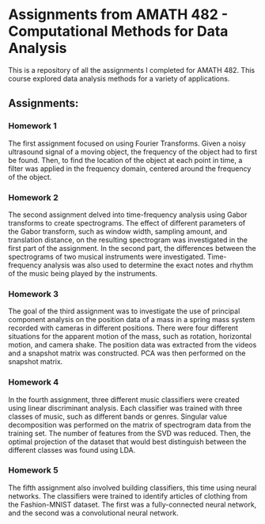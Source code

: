 # Assignments from AMATH 482 - Computational Methods for Data Analysis

This is a repository of all the assignments I completed for AMATH 482. This course explored data analysis methods for a variety of applications.

## Assignments:
### Homework 1
The first assignment focused on using Fourier Transforms. Given a noisy ultrasound signal of a moving object, the frequency of the object had to first be found. Then, to find the location of the object at each point in time, a filter was applied in the frequency domain, centered around the frequency of the object.

### Homework 2
The second assignment delved into time-frequency analysis using Gabor transforms to create spectrograms. The effect of different parameters of the Gabor transform, such as window width, sampling amount, and translation distance, on the resulting spectrogram was investigated in the first part of the assignment. In the second part, the differences between the spectrograms of two musical instruments were investigated. Time-frequency analysis was also used to determine the exact notes and rhythm of the music being played by the instruments.

### Homework 3
The goal of the third assignment was to investigate the use of principal component analysis on the position data of a mass in a spring mass system recorded with cameras in different positions. There were four different situations for the apparent motion of the mass, such as rotation, horizontal motion, and camera shake. The position data was extracted from the videos and a snapshot matrix was constructed. PCA was then performed on the snapshot matrix.

### Homework 4
In the fourth assignment, three different music classifiers were created using linear discriminant analysis. Each classifier was trained with three classes of music, such as different bands or genres. Singular value decomposition was performed on the matrix of spectrogram data from the training set. The number of features from the SVD was reduced. Then, the optimal projection of the dataset that would best distinguish between the different classes was found using LDA.

### Homework 5
The fifth assignment also involved building classifiers, this time using neural networks. The classifiers were trained to identify articles of clothing from the Fashion-MNIST dataset. The first was a fully-connected neural network, and the second was a convolutional neural network. 